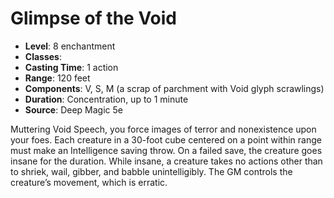 # Glimpse of the Void

- **Level**: 8 enchantment
- **Classes**: 
- **Casting Time**: 1 action
- **Range**: 120 feet
- **Components**: V, S, M (a scrap of parchment with Void glyph scrawlings)
- **Duration**: Concentration, up to 1 minute
- **Source**: Deep Magic 5e

Muttering Void Speech, you force images of terror and nonexistence upon your foes. Each creature in a 30-foot cube centered on a point within range must make an Intelligence saving throw. On a failed save, the creature goes insane for the duration. While insane, a creature takes no actions other than to shriek, wail, gibber, and babble unintelligibly. The GM controls the creature’s movement, which is erratic.

